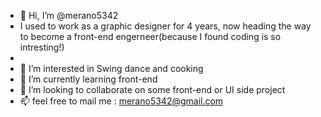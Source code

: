 - 👋 Hi, I’m @merano5342
- I used to work as a graphic designer for 4 years, now heading the way to become a front-end engerneer(because I found coding is so intresting!)
- 
- 👀 I’m interested in Swing dance and cooking
- 🌱 I’m currently learning front-end
- 💞️ I’m looking to collaborate on some front-end or UI side project
- 📫 feel free to mail me : merano5342@gmail.com

